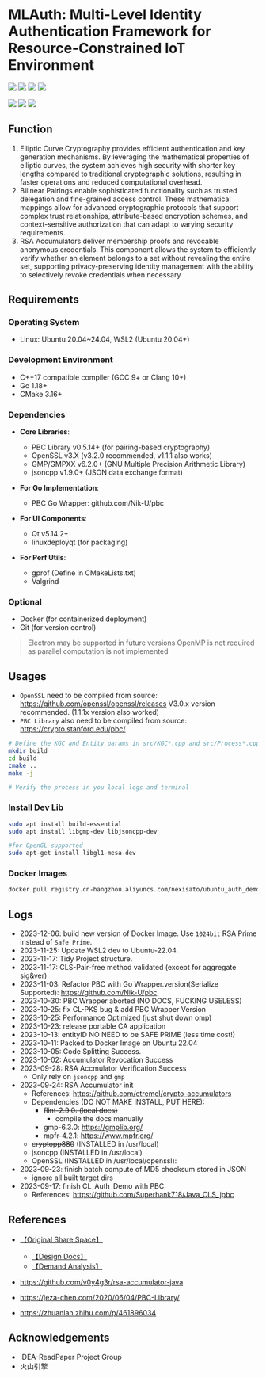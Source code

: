 # MLAuth: Multi-Level Identity Authentication Framework for Resource-Constrained IoT Environment







[![][go-version-shield]][go-readme-link]
[![][java-version-shield]][java-readme-link]
[![][python-version-shield]][python-readme-link]
[![][cpp-version-shield]][cpp-readme-link]


[![][github-stars-shield]][github-stars-link]
[![][github-contributors-shield]][github-contributors-link]
[![][license-shield]][license-link]

[github-stars-shield]: https://img.shields.io/github/stars/Nexisato/Multi_Level_Authentication_Demo.svg?style=flat-square&label=✨%20Stars&color=yellow
[github-stars-link]: https://github.com/Nexisato/Multi_Level_Authentication_Demo/stargazers
[github-contributors-shield]: https://img.shields.io/github/contributors/Nexisato/Multi_Level_Authentication_Demo.svg?style=flat-square&label=👥%20Contributors&color=blue
[github-contributors-link]: https://github.com/Nexisato/Multi_Level_Authentication_Demo/graphs/contributors
[license-shield]: https://img.shields.io/github/license/Nexisato/Multi_Level_Authentication_Demo.svg?style=flat-square&color=green
[license-link]: https://github.com/Nexisato/Multi_Level_Authentication_Demo/blob/main/LICENSE

[go-version-shield]: https://img.shields.io/badge/Go-Pipeline-00ADD8?style=flat-square&logo=go&logoColor=white
[go-readme-link]: https://github.com/Nexisato/Multi_Level_Authentication_Demo/tree/main/go/README.md

[java-version-shield]: https://img.shields.io/badge/Java-Pipeline-ED8B00?style=flat-square&logo=openjdk&logoColor=white
[java-readme-link]: https://github.com/Nexisato/Multi_Level_Authentication_Demo/tree/main/java/README.md

[python-version-shield]: https://img.shields.io/badge/Python-Pipeline-3776AB?style=flat-square&logo=python&logoColor=white
[python-readme-link]: https://github.com/Nexisato/Multi_Level_Authentication_Demo/tree/main/python/README.md

[cpp-version-shield]: https://img.shields.io/badge/C++-Pipeline-00599C?style=flat-square&logo=cplusplus&logoColor=white
[cpp-readme-link]: https://github.com/Nexisato/Multi_Level_Authentication_Demo/tree/main/README.md


## Function
1. Elliptic Curve Cryptography provides efficient authentication and key generation mechanisms. By leveraging the mathematical properties of elliptic curves, the system achieves high security with shorter key lengths compared to traditional cryptographic solutions, resulting in faster operations and reduced computational overhead.
2. Bilinear Pairings enable sophisticated functionality such as trusted delegation and fine-grained access control. These mathematical mappings allow for advanced cryptographic protocols that support complex trust relationships, attribute-based encryption schemes, and context-sensitive authorization that can adapt to varying security requirements.
3. RSA Accumulators deliver membership proofs and revocable anonymous credentials. This component allows the system to efficiently verify whether an element belongs to a set without revealing the entire set, supporting privacy-preserving identity management with the ability to selectively revoke credentials when necessary



## Requirements

### Operating System
- Linux: Ubuntu 20.04~24.04, WSL2 (Ubuntu 20.04+)

### Development Environment
- C++17 compatible compiler (GCC 9+ or Clang 10+)
- Go 1.18+
- CMake 3.16+

### Dependencies
- **Core Libraries**:
  - PBC Library v0.5.14+ (for pairing-based cryptography)
  - OpenSSL v3.X (v3.2.0 recommended, v1.1.1 also works)
  - GMP/GMPXX v6.2.0+ (GNU Multiple Precision Arithmetic Library)
  - jsoncpp v1.9.0+ (JSON data exchange format)
  
- **For Go Implementation**:
  - PBC Go Wrapper: github.com/Nik-U/pbc

- **For UI Components**:
  - Qt v5.14.2+
  - linuxdeployqt (for packaging)

 - **For Perf Utils**:
    - gprof (Define in CMakeLists.txt)
    - Valgrind

### Optional
- Docker (for containerized deployment)
- Git (for version control)

> Electron may be supported in future versions
> OpenMP is not required as parallel computation is not implemented


## Usages
- `OpenSSL` need to be compiled from source: https://github.com/openssl/openssl/releases
V3.0.x version recommended. (1.1.1x version also worked)
- `PBC Library` also need to be compiled from source:  https://crypto.stanford.edu/pbc/

```bash
# Define the KGC and Entity params in src/KGC*.cpp and src/Process*.cpp respectively.
mkdir build
cd build
cmake ..
make -j

# Verify the process in you local logs and terminal
```


### Install Dev Lib
```bash
sudo apt install build-essential
sudo apt install libgmp-dev libjsoncpp-dev

#for OpenGL-supported
sudo apt-get install libgl1-mesa-dev
```

### Docker Images
```bash
docker pull registry.cn-hangzhou.aliyuncs.com/nexisato/ubuntu_auth_demo:latest
```


## Logs
- 2023-12-06: build new version of Docker Image. Use `1024bit` RSA Prime instead of `Safe Prime`.
- 2023-11-25: Update WSL2 dev to Ubuntu-22.04.
- 2023-11-17: Tidy Project structure.
- 2023-11-17: CLS-Pair-free method validated (except for aggregate sig&ver)
- 2023-11-03: Refactor PBC with Go Wrapper.version(Serialize Supported): https://github.com/Nik-U/pbc
- 2023-10-30: PBC Wrapper aborted (NO DOCS, FUCKING USELESS)
- 2023-10-25: fix CL-PKS bug & add PBC Wrapper Version
- 2023-10-25: Performance Optimized (just shut down omp)
- 2023-10-23: release portable CA application
- 2023-10-13: entityID NO NEED to be SAFE PRIME (less time cost!)
- 2023-10-11: Packed to Docker Image on Ubuntu 22.04
- 2023-10-05: Code Splitting Success.
- 2023-10-02: Accumulator Revocation Success
- 2023-09-28: RSA Accmulator Verification Success
  - Only rely on `jsoncpp` and `gmp`
- 2023-09-24: RSA Accumulator init
  - References: https://github.com/etremel/crypto-accumulators
  - Dependencies (DO NOT MAKE INSTALL, PUT HERE):
    - ~~flint-2.9.0: (local docs)~~
      - compile the docs manually
    - gmp-6.3.0: https://gmplib.org/
    - ~~mpfr-4.2.1: https://www.mpfr.org/~~
  - ~~cryptopp880~~ (INSTALLED in /usr/local)
  - jsoncpp (INSTALLED in /usr/local)
  - OpenSSL (INSTALLED in /usr/local/openssl): 
- 2023-09-23: finish batch compute of MD5 checksum stored in JSON
  - ignore all built target dirs
- 2023-09-17: finish CL_Auth_Demo with PBC: 
  - References: https://github.com/Superhank718/Java_CLS_jpbc



## References
- [【Original Share Space】](https://rjwalmzfj2.feishu.cn/drive/folder/fldcnpvD9hTdMQ1ZXHU9ufPumTf?from=space_shared_folder&fromShareWithMeNew=1)
    - [【Design Docs】](https://uqc1fm1ybzl.feishu.cn/docx/TveddkLhtoxDByxmqmBcS9fsnge)
    - [【Demand Analysis】](https://rjwalmzfj2.feishu.cn/docx/Mp6XdDhTPoZhclxc2Yvc4kRZn9i)

- https://github.com/v0y4g3r/rsa-accumulator-java
- https://jeza-chen.com/2020/06/04/PBC-Library/
- https://zhuanlan.zhihu.com/p/461896034


## Acknowledgements
- IDEA-ReadPaper Project Group
- 火山引擎




